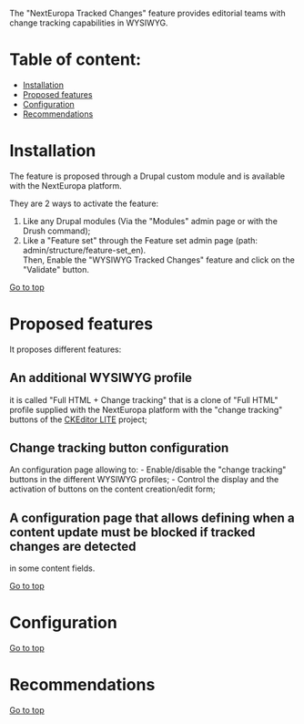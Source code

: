 The "NextEuropa Tracked Changes" feature provides editorial teams with change tracking capabilities in WYSIWYG.


Table of content:
=================
- [Installation](#installation)
- [Proposed features](#features)
- [Configuration](#configuration)
- [Recommendations](#recommendations)

# Installation

The feature is proposed through a Drupal custom module and is available with the NextEuropa platform.

They are 2 ways to activate the feature:
1. Like any Drupal modules (Via the "Modules" admin page or with the Drush command);
2. Like a "Feature set" through the Feature set admin page (path: admin/structure/feature-set_en).<br />
Then, Enable the "WYSIWYG Tracked Changes" feature and click on the "Validate" button.

[Go to top](#table-of-content)

# Proposed features

It proposes different features:

## An additional WYSIWYG profile 

it is called "Full HTML + Change tracking" that is a clone of "Full HTML" profile
 supplied with the NextEuropa platform with the "change tracking" buttons of the [CKEditor LITE](https://www.drupal.org/project/ckeditor_lite)
 project;
 
## Change tracking button configuration
An configuration page allowing to:
    - Enable/disable the "change tracking" buttons in the different WYSIWYG profiles;
    - Control the display and the activation of buttons on the content creation/edit form;

## A configuration page that allows defining when a content update must be blocked if tracked changes are detected 
 in some content fields.

[Go to top](#table-of-content)

# Configuration

[Go to top](#table-of-content)

# Recommendations

[Go to top](#table-of-content)